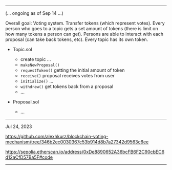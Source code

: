 
---

(... ongoing as of Sep 14 ...)

Overall goal: Voting system. Transfer tokens (which represent votes). 
Every person who goes to a topic gets a set amount of tokens (there is limit on how many tokens a person can get).
Persons are able to interact with each proposal (can take back tokens, etc).
Every topic has its own token.

- Topic.sol
    - create topic ...
    - `makeNewProposal()`
    - `requestToken()` getting the initial amount of token
    - `receive()` proposal receives votes from user
    - `initialize()` ...
    - `withdraw()` get tokens back from a proposal 
    - ...

- Proposal.sol 
    - ... 

---

Jul 24, 2023

https://github.com/alexhkurz/blockchain-voting-mechanism/tree/346b2ec0030367c53b914d8b7a27342d9563c6ee

https://sepolia.etherscan.io/address/0xDe8890652A36bcFB6F2C90cbEC6d12aCfD57Ba5F#code

---